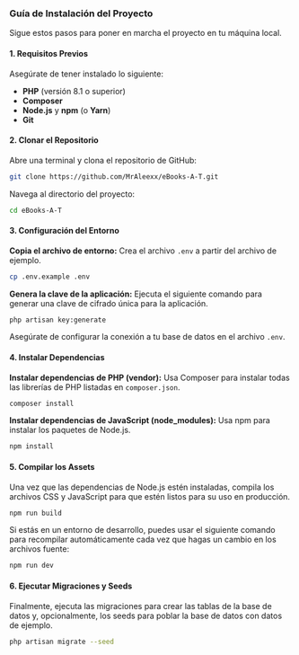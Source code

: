 ### Guía de Instalación del Proyecto

Sigue estos pasos para poner en marcha el proyecto en tu máquina local.

#### 1\. Requisitos Previos

Asegúrate de tener instalado lo siguiente:

  * **PHP** (versión 8.1 o superior)
  * **Composer**
  * **Node.js** y **npm** (o **Yarn**)
  * **Git**

#### 2\. Clonar el Repositorio

Abre una terminal y clona el repositorio de GitHub:

```bash
git clone https://github.com/MrAleexx/eBooks-A-T.git
```

Navega al directorio del proyecto:

```bash
cd eBooks-A-T
```

#### 3\. Configuración del Entorno

**Copia el archivo de entorno:**
Crea el archivo `.env` a partir del archivo de ejemplo.

```bash
cp .env.example .env
```

**Genera la clave de la aplicación:**
Ejecuta el siguiente comando para generar una clave de cifrado única para la aplicación.

```bash
php artisan key:generate
```

Asegúrate de configurar la conexión a tu base de datos en el archivo `.env`.

#### 4\. Instalar Dependencias

**Instalar dependencias de PHP (vendor):**
Usa Composer para instalar todas las librerías de PHP listadas en `composer.json`.

```bash
composer install
```

**Instalar dependencias de JavaScript (node\_modules):**
Usa npm para instalar los paquetes de Node.js.

```bash
npm install
```

#### 5\. Compilar los Assets

Una vez que las dependencias de Node.js estén instaladas, compila los archivos CSS y JavaScript para que estén listos para su uso en producción.

```bash
npm run build
```

Si estás en un entorno de desarrollo, puedes usar el siguiente comando para recompilar automáticamente cada vez que hagas un cambio en los archivos fuente:

```bash
npm run dev
```

#### 6\. Ejecutar Migraciones y Seeds

Finalmente, ejecuta las migraciones para crear las tablas de la base de datos y, opcionalmente, los seeds para poblar la base de datos con datos de ejemplo.

```bash
php artisan migrate --seed
```
